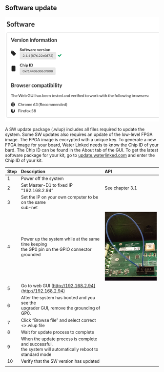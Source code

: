 ## Software update

![sw_version](../../img/sw_version.png)

A SW update package (.wlup) includes all files required to update the system. Some SW updates also requires an update of the low-level FPGA image. The FPGA image is encrypted with a unique key. To generate a new FPGA image for your board, Water Linked needs to know the Chip ID of your bard. The Chip ID can be found in the About tab of the GUI. To get the latest software package for your kit, go to [update.waterlinked.com](http://update.waterlinked.com) and enter the Chip ID of your kit.

| Step | Description          | API                  |
| -    | :------------------- | :------------------- |
| 1    | Power off the system |  |
| 2    | Set Master-D1 to fixed IP “192.168.2.94” | See chapter 3.1 |
| 3    | Set the IP on your own computer to be on the same <br/>sub-net |  |
| 4    | Power up the system while at the same time keeping <br/>the GP0 pin on the GPIO connector grounded | ![upgrade_plug](../../img/upgrade_plug.png) |
| 5    | Go to web GUI [http://192.168.2.94](http://192.168.2.94) |  |
| 6    | After the system has booted and you see the <br/>upgrader GUI, remove the grounding of GP0. |  |
| 7    | Click “Browse file” and select correct <>.wlup file |  |
| 8    | Wait for update process to complete |  |
| 9    | When the update process is complete and successful,<br/>the system will automatically reboot to standard mode |  |
| 10   | Verify that the SW version has updated |  |
|   |   |   |
